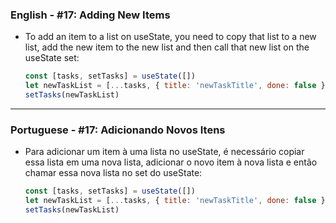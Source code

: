 ### English - #17: Adding New Items
- To add an item to a list on useState, you need to copy that list to a new list, add the new item to the new list and then call that new list on the useState set:
    ```js
    const [tasks, setTasks] = useState([])
    let newTaskList = [...tasks, { title: 'newTaskTitle', done: false }]
    setTasks(newTaskList)
    ```

***

### Portuguese - #17: Adicionando Novos Itens
- Para adicionar um item à uma lista no useState, é necessário copiar essa lista em uma nova lista, adicionar o novo item à nova lista e então chamar essa nova lista no set do useState:
    ```js
    const [tasks, setTasks] = useState([])
    let newTaskList = [...tasks, { title: 'newTaskTitle', done: false }]
    setTasks(newTaskList)
    ```